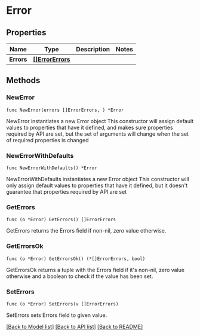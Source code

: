 # Error

## Properties

Name | Type | Description | Notes
------------ | ------------- | ------------- | -------------
**Errors** | [**[]ErrorErrors**](ErrorErrors.md) |  | 

## Methods

### NewError

`func NewError(errors []ErrorErrors, ) *Error`

NewError instantiates a new Error object
This constructor will assign default values to properties that have it defined,
and makes sure properties required by API are set, but the set of arguments
will change when the set of required properties is changed

### NewErrorWithDefaults

`func NewErrorWithDefaults() *Error`

NewErrorWithDefaults instantiates a new Error object
This constructor will only assign default values to properties that have it defined,
but it doesn't guarantee that properties required by API are set

### GetErrors

`func (o *Error) GetErrors() []ErrorErrors`

GetErrors returns the Errors field if non-nil, zero value otherwise.

### GetErrorsOk

`func (o *Error) GetErrorsOk() (*[]ErrorErrors, bool)`

GetErrorsOk returns a tuple with the Errors field if it's non-nil, zero value otherwise
and a boolean to check if the value has been set.

### SetErrors

`func (o *Error) SetErrors(v []ErrorErrors)`

SetErrors sets Errors field to given value.



[[Back to Model list]](../README.md#documentation-for-models) [[Back to API list]](../README.md#documentation-for-api-endpoints) [[Back to README]](../README.md)


